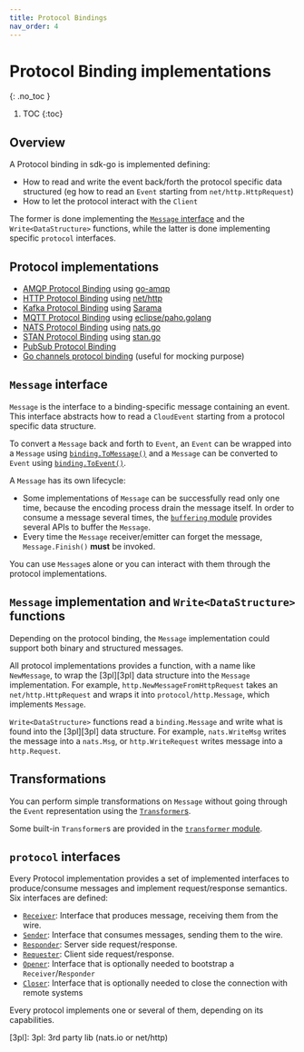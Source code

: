 ```yaml
---
title: Protocol Bindings
nav_order: 4
---
```


# Protocol Binding implementations
{: .no_toc }

1. TOC
{:toc}

## Overview

A Protocol binding in sdk-go is implemented defining:

* How to read and write the event back/forth the protocol specific data structured (eg how to read an `Event` starting from `net/http.HttpRequest`)
* How to let the protocol interact with the `Client`

The former is done implementing the [`Message` interface](https://github.com/cloudevents/sdk-go/tree/main/v2/binding/message.go) and 
the `Write<DataStructure>` functions, while the latter is done implementing specific `protocol` interfaces.

## Protocol implementations

* [AMQP Protocol Binding](https://github.com/cloudevents/sdk-go/tree/main/protocol/amqp) using [go-amqp](https://github.com/Azure/go-amqp)
* [HTTP Protocol Binding](https://github.com/cloudevents/sdk-go/tree/main/v2/protocol/http) using [net/http](https://golang.org/pkg/net/http/)
* [Kafka Protocol Binding](https://github.com/cloudevents/sdk-go/tree/main/protocol/kafka_sarama) using [Sarama](https://github.com/Shopify/sarama)
* [MQTT Protocol Binding](https://github.com/cloudevents/sdk-go/tree/main/protocol/mqtt_paho) using [eclipse/paho.golang](https://github.com/eclipse/paho.golang)
* [NATS Protocol Binding](https://github.com/cloudevents/sdk-go/tree/main/protocol/nats) using [nats.go](https://github.com/nats-io/nats.go)
* [STAN Protocol Binding](https://github.com/cloudevents/sdk-go/tree/main/protocol/stan) using [stan.go](https://github.com/nats-io/stan.go)
* [PubSub Protocol Binding](https://github.com/cloudevents/sdk-go/tree/main/protocol/pubsub)
* [Go channels protocol binding](https://github.com/cloudevents/sdk-go/tree/main/v2/protocol/gochan) (useful for mocking purpose)

## `Message` interface

`Message` is the interface to a binding-specific message containing an event. 
This interface abstracts how to read a `CloudEvent` starting from a protocol specific data structure.

To convert a `Message` back and forth to `Event`, an `Event` can be wrapped into
a `Message` using [`binding.ToMessage()`](https://github.com/cloudevents/sdk-go/tree/main/v2/binding/event_message.go) and a `Message`
can be converted to `Event` using [`binding.ToEvent()`](https://github.com/cloudevents/sdk-go/tree/main/v2/binding/to_event.go).

A `Message` has its own lifecycle:

* Some implementations of `Message` can be successfully read only one time, 
  because the encoding process drain the message itself. In order to consume a message several 
  times, the [`buffering` module](https://github.com/cloudevents/sdk-go/tree/main/v2/binding/buffering) provides several APIs to buffer the `Message`.
* Every time the `Message` receiver/emitter can forget the message, `Message.Finish()` **must** be invoked.

You can use `Message`s alone or you can interact with them through the protocol implementations.

## `Message` implementation and `Write<DataStructure>` functions

Depending on the protocol binding, the `Message` implementation could support both
binary and structured messages.

All protocol implementations provides a function, with a name like `NewMessage`, to wrap the
[3pl][3pl] data structure into the `Message` implementation. For example, 
`http.NewMessageFromHttpRequest` takes an `net/http.HttpRequest` and wraps it into `protocol/http.Message`, 
which implements `Message`.

`Write<DataStructure>` functions read a `binding.Message` and write what is
found into the [3pl][3pl] data structure. For example, `nats.WriteMsg` writes
the message into a `nats.Msg`, or `http.WriteRequest` writes message into a
`http.Request`.

## Transformations

You can perform simple transformations on `Message` without going through the `Event` representation
using the [`Transformer`s](https://github.com/cloudevents/sdk-go/tree/main/v2/binding/transformer.go).

Some built-in `Transformer`s are provided in the [`transformer` module](https://github.com/cloudevents/sdk-go/tree/main/v2/binding/transformer).

## `protocol` interfaces

Every Protocol implementation provides a set of implemented interfaces to produce/consume messages and 
implement request/response semantics. Six interfaces are defined:

* [`Receiver`](https://github.com/cloudevents/sdk-go/tree/main/v2/protocol/inbound.go): Interface that produces message, receiving them from the wire.
* [`Sender`](https://github.com/cloudevents/sdk-go/tree/main/v2/protocol/outbound.go): Interface that consumes messages, sending them to the wire.
* [`Responder`](https://github.com/cloudevents/sdk-go/tree/main/v2/protocol/inbound.go): Server side request/response.
* [`Requester`](https://github.com/cloudevents/sdk-go/tree/main/v2/protocol/outbound.go): Client side request/response.
* [`Opener`](https://github.com/cloudevents/sdk-go/tree/main/v2/protocol/lifecycle.go): Interface that is optionally needed to bootstrap a `Receiver`/`Responder`
* [`Closer`](https://github.com/cloudevents/sdk-go/tree/main/v2/protocol/lifecycle.go): Interface that is optionally needed to close the connection with remote systems

Every protocol implements one or several of them, depending on its capabilities.

[3pl]: 3pl: 3rd party lib (nats.io or net/http)
